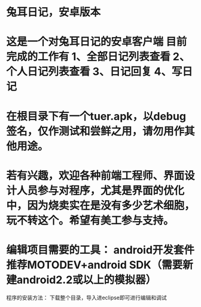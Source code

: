 兔耳日记，安卓版本
===================================
这是一个对兔耳日记的安卓客户端
目前完成的工作有
1、全部日记列表查看
2、个人日记列表查看
3、日记回复
4、写日记
====================================
在根目录下有一个tuer.apk，以debug签名，仅作测试和尝鲜之用，请勿用作其他用途。
====================================
若有兴趣，欢迎各种前端工程师、界面设计人员参与对程序，尤其是界面的优化中，因为烧卖实在是没有多少艺术细胞，玩不转这个。希望有美工参与支持。
========
编辑项目需要的工具：
android开发套件
推荐MOTODEV+android SDK（需要新建android2.2或以上的模拟器）
========
程序的安装方法：
下载整个目录，导入进eclipse即可进行编辑和调试

